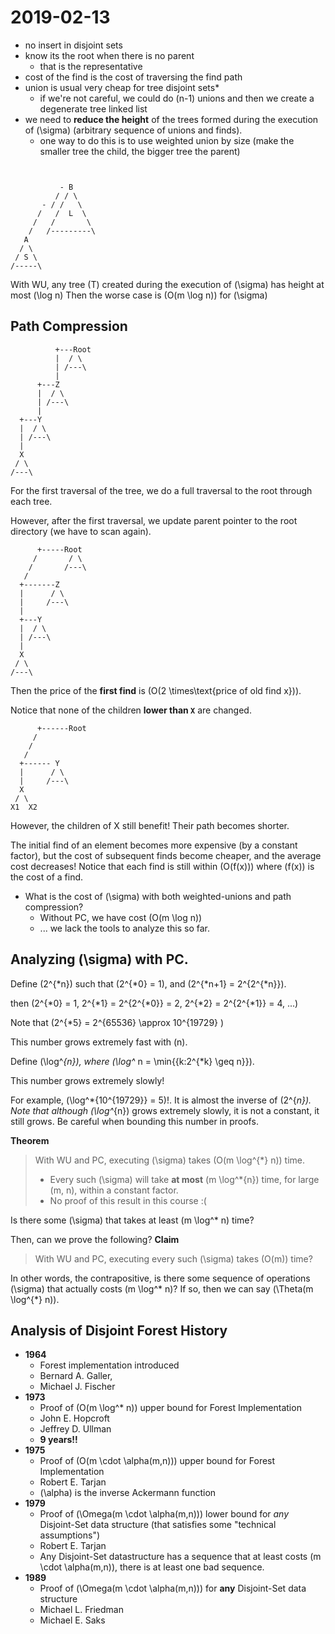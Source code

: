 # 2019-02-13

* no insert in disjoint sets
* know its the root when there is no parent
  * that is the representative
* cost of the find is the cost of traversing the find path
* union is usual very cheap for tree disjoint sets*
  * if we're not careful, we could do \(n-1\) unions and then we create a degenerate tree linked list
* we need to **reduce the height** of the trees formed during the execution of \(\sigma\) (arbitrary sequence of unions and finds).
  * one way to do this is to use weighted union by size (make the smaller tree the child, the bigger tree the parent)

```

              
           - B
          / / \
       - / /   \
      /   /  L  \
     /   /       \
    /   /---------\
   A
  / \
 / S \
/-----\
```

With WU, any tree \(T\) created during the execution of \(\sigma\) has height at most \(\log n\) Then the worse case is \(O(m \log n)\) for \(\sigma\) 

## Path Compression


``` 
          +---Root
          |  / \
          | /---\
          | 
      +---Z 
      |  / \
      | /---\
      |
  +---Y
  |  / \
  | /---\
  | 
  X 
 / \
/---\
```

For the first traversal of the tree, we do a full traversal to the root through each tree.

However, after the first traversal, we update parent pointer to the root
directory (we have to scan again).



``` 
      +-----Root
     /       / \
    /       /---\
   /         
  +-------Z 
  |      / \
  |     /---\
  |    
  +---Y
  |  / \
  | /---\
  | 
  X 
 / \
/---\
```

Then the price of the **first find** is \(O(2 \times\text{price of old find x})\).

Notice that none of the children **lower than `X`** are changed.



```
      +------Root
     /      
    /
   /
  +------ Y
  |      / \
  |     /---\
  X
 / \
X1  X2
```

However, the children of X still benefit! Their path becomes shorter.

The initial find of an element becomes more expensive (by a constant factor), but the cost of subsequent finds become cheaper, and the average cost decreases! Notice that each find is still within \(O(f(x))\) where \(f(x)\) is the cost of a find.

* What is the cost of \(\sigma\) with both weighted-unions and path compression?
  * Without PC, we have cost \(O(m \log n)\)
  * ... we lack the tools to analyze this so far.
  
## Analyzing \(\sigma\) with PC.

Define \(2^{*n}\) such that \(2^{*0} = 1\), and \(2^{*n+1} = 2^{2^{*n}}\).

then \(2^{*0} = 1, 2^{*1} = 2^{2^{*0}} = 2, 2^{*2} = 2^{2^{*1}} = 4, ...\)

Note that \(2^{*5} = 2^{65536} \approx 10^{19729} \)

This number grows extremely fast with \(n\).

Define \(\log^*{n}\), where \(\log^* n  = \min{\{k:2^{*k} \geq n\}}\).

This number grows extremely slowly!

For example, \(\log^*{10^{19729}} = 5\)!. It is almost the inverse of \(2^{*n}\). Note that although \(\log^*{n}\) grows extremely slowly, it is not a constant, it still grows. Be careful when bounding this number in proofs.


**Theorem**
>With WU and PC, executing \(\sigma\) takes \(O(m \log^{*} n)\) time.
> * Every such \(\sigma\) will take **at most** \(m \log^*{n}\) time, for large \(m, n\), within a constant factor.
>  * No proof of this result in this course :(

Is there some \(\sigma\) that takes at least \(m \log^* n\) time?

Then, can we prove the following?
**Claim**
> With WU and PC, executing every such \(\sigma\) takes \(O(m)\) time?

In other words, the contrapositive, is there some sequence of operations \(\sigma\) that actually costs \(m \log^* n\)? If so, then we can say \(\Theta(m \log^{*} n)\). 

## Analysis of Disjoint Forest History

* **1964**
  * Forest implementation introduced
  * Bernard A. Galler, 
  * Michael J. Fischer
* **1973**
  * Proof of \(O(m \log^* n)\) upper bound for Forest Implementation
  * John E. Hopcroft
  * Jeffrey D. Ullman
  * **9 years!!**
* **1975**
  * Proof of \(O(m \cdot \alpha(m,n))\) upper bound for Forest Implementation
  * Robert E. Tarjan
  * \(\alpha\) is the inverse Ackermann function
* **1979**
  * Proof of \(\Omega(m \cdot \alpha(m,n))\) lower bound for *any* Disjoint-Set data structure (that satisfies some "technical assumptions")
  * Robert E. Tarjan
  * Any Disjoint-Set datastructure has a sequence that at least costs \(m \cdot \alpha(m,n)\), there is at least one bad sequence.
* **1989**
  *  Proof of \(\Omega(m \cdot \alpha(m,n))\)  for **any** Disjoint-Set data structure
  *  Michael L. Friedman
  *  Michael E. Saks